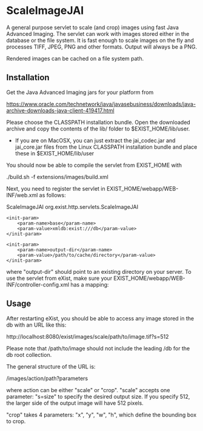 ScaleImageJAI
=============

A general purpose servlet to scale (and crop) images using fast Java Advanced Imaging.
The servlet can work with images stored either in the database or the file system. It 
is fast enough to scale images on the fly and processes TIFF, JPEG, PNG and other 
formats. Output will always be a PNG.

Rendered images can be cached on a file system path.

Installation
------------

Get the Java Advanced Imaging jars for your platform from

https://www.oracle.com/technetwork/java/javasebusiness/downloads/java-archive-downloads-java-client-419417.html 

Please choose the CLASSPATH installation bundle. Open the downloaded archive and 
copy the contents of the lib/ folder to $EXIST_HOME/lib/user.

- If you are on MacOSX, you can just extract the jai_codec.jar and jai_core.jar files from the Linux CLASSPATH installation bundle and place these in $EXIST_HOME/lib/user

You should now be able to compile the servlet from EXIST_HOME with

./build.sh -f extensions/images/build.xml

Next, you need to register the servlet in EXIST_HOME/webapp/WEB-INF/web.xml as follows:

<servlet>
	<servlet-name>ScaleImageJAI</servlet-name>
	<servlet-class>org.exist.http.servlets.ScaleImageJAI</servlet-class>

	<init-param>
		<param-name>base</param-name>
		<param-value>xmldb:exist:///db</param-value>
	</init-param>

	<init-param>
	    <param-name>output-dir</param-name>
	    <param-value>/path/to/cache/directory</param-value>
	</init-param>
</servlet>

where "output-dir" should point to an existing directory on your server. To use 
the servlet from eXist, make sure your 
EXIST_HOME/webapp/WEB-INF/controller-config.xml has a mapping:

<forward pattern="/images" servlet="ScaleImageJAI"/>

Usage
-----

After restarting eXist, you should be able to access any image stored in the db
with an URL like this:

http://localhost:8080/exist/images/scale/path/to/image.tif?s=512

Please note that /path/to/image should not include the leading /db for the db
root collection.

The general structure of the URL is:

/images/action/path?parameters

where action can be either "scale" or "crop". "scale" accepts one parameter: "s=size"
to specify the desired output size. If you specify 512, the larger side of the output
image will have 512 pixels.

"crop" takes 4 parameters: "x", "y", "w", "h", which define the bounding box to crop.
